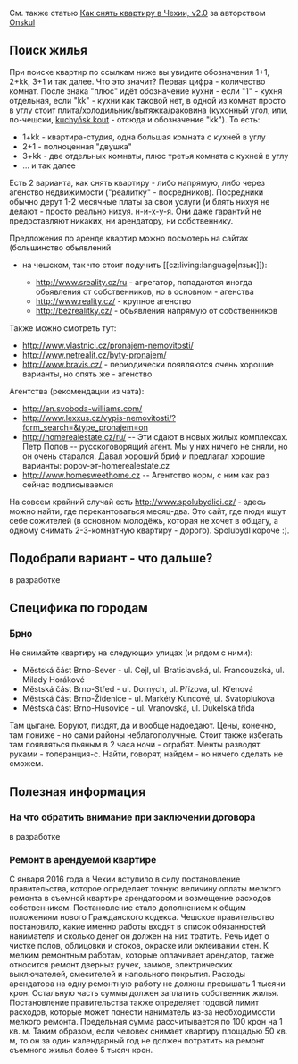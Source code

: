 См. также статью [Как снять квартиру в Чехии, v2.0](http://telegra.ph/Kak-snyat-kvartiru-v-CHehii-v20-03-02) за авторством [Onskul](https://t.me/onskul)

## Поиск жилья

При поиске квартир по ссылкам ниже вы увидите обозначения 1+1, 2+kk, 3+1 и так
далее. Что это значит? Первая цифра - количество комнат. После знака "плюс" идёт
обозначение кухни - если "1" - кухня отдельная, если "kk" - кухни как таковой
нет, в одной из комнат просто в углу стоит плита/холодильник/вытяжка/раковина
(кухонный угол, или, по-чешски,
[kuchyňsk kout](http://www.designatak.cz/getattachment/ea7d5159-bf5b-419f-835b-b3cbc0630e83/Vestavny-kuchynsky-kout.aspx) - отсюда и обозначение "kk"). То есть:

  * 1+kk - квартира-студия, одна большая комната с кухней в углу
  * 2+1 - полноценная "двушка"
  * 3+kk - две отдельных комнаты, плюс третья комната с кухней в углу
  * ... и так далее

Eсть 2 варианта, как снять квартиру - либо напрямую, либо через агенство
недвижимости ("реалитку" - посредников).
Посредники обычно дерут 1-2 месячные платы за свои услуги (и блять нихуя не
делают - просто реально нихуя. н-и-х-у-я. Они даже гарантий не предоставляют
никаких, ни арендатору, ни собственнику. 

Предложения по аренде квартир можно посмотерь на сайтах (большинство обьявлений
- на чешском, так что стоит подучить [[cz:living:language|язык]]):

  * http://www.sreality.cz/ru - агрегатор, попадаются иногда обьявления от собственников, но в основном - агенства
  * http://www.reality.cz/ - крупное агенство
  * http://bezrealitky.cz/ - обьявления напрямую от собственников

Также можно смотреть тут:

  * http://www.vlastnici.cz/pronajem-nemovitosti/
  * http://www.netrealit.cz/byty-pronajem/
  * http://www.bravis.cz/ - периодически появляются очень хорошие варианты, но опять же - агенство

Агентства (рекомендации из чата):

  * http://en.svoboda-williams.com/
  * http://www.lexxus.cz/vypis-nemovitosti/?form_search=&type_pronajem=on
  * http://homerealestate.cz/ru/ -- Эти сдают в новых жилых комплексах. Петр Попов -- русскоговорящий агент. Мы у них ничего не сняли, но он очень старался. Давал хороший бриф и предлагал хорошие варианты: popov-эт-homerealestate.cz
  * http://www.homesweethome.cz -- Агентство норм, с ним как раз сейчас подписываемся

На совсем крайний случай есть http://www.spolubydlici.cz/ - здесь можно
найти, где перекантоваться месяц-два. Это сайт, где люди ищут себе сожителей (в
основном молодёжь, которая не хочет в общагу, а одному снимать 2-3-комнатную
квартиру - дорого). Spolubydl короче :).

## Подобрали вариант - что дальше?

в разработке

## Специфика по городам

### Брно

Не снимайте квартиру на следующих улицах (и рядом с ними):

  * Městská část Brno-Sever - ul. Cejl, ul. Bratislavská, ul. Francouzská, ul. Milady Horákové
  * Městská část Brno-Střed - ul. Dornych, ul. Přízova, ul. Křenová
  * Městská část Brno-Židenice - ul. Markéty Kuncové, ul. Svatoplukova
  * Městská část Brno-Husovice - ul. Vranovská, ul. Dukelská třída

Там цыгане. Воруют, пиздят, да и вообще надоедают. Цены, конечно, там пониже -
но сами районы неблагополучные. Стоит также избегать там появляться пьяным в 2
часа ночи - ограбят. 
Менты разводят руками - толеранция-с. Найти, говорят, найдем - но ничего сделать
не сможем.

## Полезная информация

### На что обратить внимание при заключении договора

в разработке

### Ремонт в арендуемой квартире

С января 2016 года в Чехии вступило в силу постановление правительства, которое
определяет точную величину оплаты мелкого ремонта в съемной квартире арендатором
и возмещение расходов собственником. Постановление стало дополнением к общим
положениям нового Гражданского кодекса. Чешское правительство постановило, какие
именно работы входят в список обязанностей нанимателя и сколько денег он должен
на них тратить.  Речь идет о чистке полов, облицовки и стоков, окраске или
оклеивании стен. К мелким ремонтным работам, которые оплачивает арендатор, также
относится ремонт дверных ручек, замков, электрических выключателей, смесителей и
напольного покрытия.  Расходы арендатора на одну ремонтную работу не должны
превышать 1 тысячи крон. Остальную часть суммы должен заплатить собственник
жилья. Постановление правительства также определяет годовой лимит расходов,
которые может понести наниматель из-за необходимости мелкого ремонта. Предельная
сумма рассчитывается по 100 крон на 1 кв. м. Таким образом, если человек снимает
квартиру площадью 50 кв. м, то он за один календарный год не должен потратить на
ремонт съемного жилья более 5 тысяч крон.
